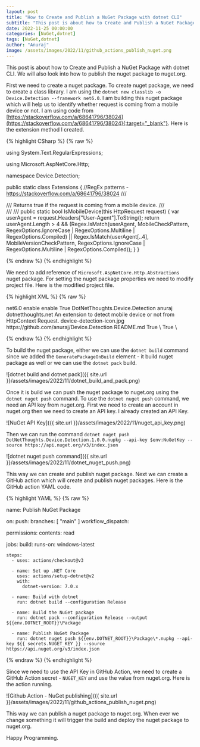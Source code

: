 ```yaml
---
layout: post
title: "How to Create and Publish a NuGet Package with dotnet CLI"
subtitle: "This post is about how to Create and Publish a NuGet Package with dotnet CLI. We will also look into how to publish the nuget package to nuget.org"
date: 2022-11-25 00:00:00
categories: [NuGet,dotnet]
tags: [NuGet,dotnet]
author: "Anuraj"
image: /assets/images/2022/11/github_actions_publish_nuget.png
---
```


This post is about how to Create and Publish a NuGet Package with dotnet CLI. We will also look into how to publish the nuget package to nuget.org. 

First we need to create a nuget package. To create nuget package, we need to create a class library. I am using the `dotnet new classlib -o Device.Detection --framework net6.0`. I am building this nuget package which will help us to identify whether request is coming from a mobile device or not. I am using code from [https://stackoverflow.com/a/68641796/38024](https://stackoverflow.com/a/68641796/38024){:target="_blank"}. Here is the extension method I created.

{% highlight CSharp %}
{% raw %}

using System.Text.RegularExpressions;

using Microsoft.AspNetCore.Http;

namespace Device.Detection;

public static class Extensions
{
    //RegEx patterns - https://stackoverflow.com/a/68641796/38024
    /// <summary>
    /// Returns true if the request is coming from a mobile device.
    /// </summary>
    /// <param name="request"></param>
    /// <returns></returns>
    public static bool IsMobileDevice(this HttpRequest request)
    {
        var userAgent = request.Headers["User-Agent"].ToString();
        return userAgent.Length > 4
            && (Regex.IsMatch(userAgent, MobileCheckPattern, RegexOptions.IgnoreCase | RegexOptions.Multiline | RegexOptions.Compiled)
            || Regex.IsMatch(userAgent[..4], MobileVersionCheckPattern, RegexOptions.IgnoreCase | RegexOptions.Multiline | RegexOptions.Compiled));
    }
}

{% endraw %}
{% endhighlight %}

We need to add reference of `Microsoft.AspNetCore.Http.Abstractions` nuget package. For setting the nuget package properties we need to modify project file. Here is the modified project file.

{% highlight XML %}
{% raw %}
<Project Sdk="Microsoft.NET.Sdk">

  <PropertyGroup>
    <TargetFramework>net6.0</TargetFramework>
    <ImplicitUsings>enable</ImplicitUsings>
    <Nullable>enable</Nullable>
    <GeneratePackageOnBuild>True</GeneratePackageOnBuild>
    <PackageId>DotNetThoughts.Device.Detection</PackageId>
    <Title>Device.Detection</Title>
    <Authors>anuraj</Authors>
    <Company>dotnetthoughts.net</Company>
    <Description>An extension to detect mobile device or not from HttpContext Request.</Description>
    <PackageIcon>device-detection-icon.jpg</PackageIcon>
    <RepositoryUrl>https://github.com/anuraj/Device.Detection</RepositoryUrl>
	  <PackageReadmeFile>README.md</PackageReadmeFile>
  </PropertyGroup>

  <ItemGroup>
    <None Include=".\device-detection-icon.jpg">
      <Pack>True</Pack>
      <PackagePath>\</PackagePath>
    </None>
	<None Include=".\README.md">
      <Pack>True</Pack>
      <PackagePath>\</PackagePath>
    </None>
  </ItemGroup>
  <ItemGroup>
    <PackageReference Include="Microsoft.AspNetCore.Http.Abstractions" Version="2.2.0" />
  </ItemGroup>

</Project>

{% endraw %}
{% endhighlight %}

To build the nuget package, either we can use the `dotnet build` command since we added the `GeneratePackageOnBuild` element - it build nuget package as well or we can use the `dotnet pack` build.

![dotnet build and dotnet pack]({{ site.url }}/assets/images/2022/11/dotnet_build_and_pack.png)

Once it is build we can push the nuget package to nuget.org using the `dotnet nuget push` command. To use the `dotnet nuget push` command, we need an API key from nuget.org. First we need to create an account in nuget.org then we need to create an API key. I already created an API Key.

![NuGet API Key]({{ site.url }}/assets/images/2022/11/nuget_api_key.png)

Then we can run the command `dotnet nuget push DotNetThoughts.Device.Detection.1.0.0.nupkg --api-key $env:NuGetKey --source https://api.nuget.org/v3/index.json`

![dotnet nuget push command]({{ site.url }}/assets/images/2022/11/dotnet_nuget_push.png)

This way we can create and publish nuget package. Next we can create a GitHub action which will create and publish nuget packages. Here is the GitHub action YAML code.

{% highlight YAML %}
{% raw %}

name: Publish NuGet Package

on:
  push:
    branches: [ "main" ]
  workflow_dispatch:

permissions:
  contents: read

jobs:
  build:
    runs-on: windows-latest

    steps:
      - uses: actions/checkout@v3

      - name: Set up .NET Core
        uses: actions/setup-dotnet@v2
        with:
          dotnet-version: 7.0.x

      - name: Build with dotnet
        run: dotnet build --configuration Release

      - name: Build the NuGet package
        run: dotnet pack --configuration Release --output ${{env.DOTNET_ROOT}}\Package

      - name: Publish NuGet Package
        run: dotnet nuget push ${{env.DOTNET_ROOT}}\Package\*.nupkg --api-key ${{ secrets.NUGET_KEY }} --source https://api.nuget.org/v3/index.json
        

{% endraw %}
{% endhighlight %}

Since we need to use the API Key in GitHub Action, we need to create a GitHub Action secret - `NUGET_KEY` and use the value from nuget.org. Here is the action running.

![Github Action - NuGet publishing]({{ site.url }}/assets/images/2022/11/github_actions_publish_nuget.png)

This way we can publish a nuget package to nuget.org. When ever we change something it will trigger the build and deploy the nuget package to nuget.org.

Happy Programming.